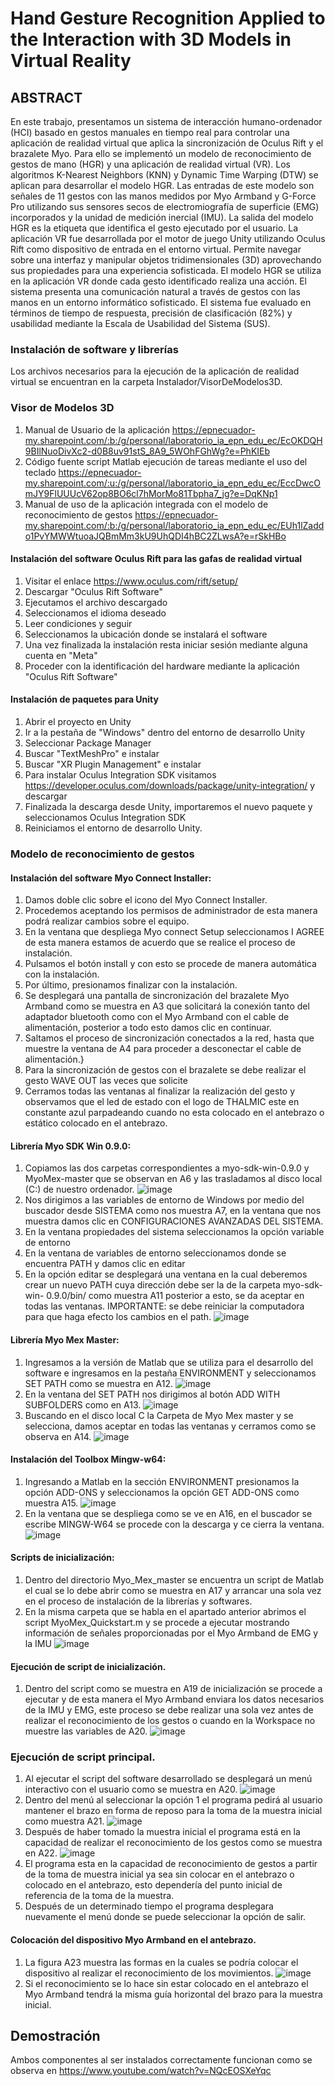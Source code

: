 # Hand Gesture Recognition Applied to the Interaction with 3D Models in Virtual Reality

## ABSTRACT
En este trabajo, presentamos un sistema de interacción humano-ordenador (HCI) basado en gestos manuales en tiempo real para controlar una aplicación de realidad virtual que aplica la sincronización de Oculus Rift y el brazalete Myo. Para ello se implementó un modelo de reconocimiento de gestos de mano (HGR) y una aplicación de realidad virtual (VR).
Los algoritmos K-Nearest Neighbors (KNN) y Dynamic Time Warping (DTW) se aplican para desarrollar el modelo HGR. Las entradas de este modelo son señales de 11 gestos con las manos medidos por Myo Armband y G-Force Pro utilizando sus sensores secos de electromiografía de superficie (EMG) incorporados y la unidad de medición inercial (IMU). La salida del modelo HGR es la etiqueta que identifica el gesto ejecutado por el usuario. La aplicación VR fue desarrollada por el motor de juego Unity utilizando Oculus Rift como dispositivo de entrada en el entorno virtual.
Permite navegar sobre una interfaz y manipular objetos tridimensionales (3D) aprovechando sus propiedades para una experiencia sofisticada. El modelo HGR se utiliza en la aplicación VR donde cada gesto identificado realiza una acción. El sistema presenta una comunicación natural a través de gestos con las manos en un entorno informático sofisticado. El sistema fue evaluado en términos de tiempo de respuesta, precisión de clasificación (82%) y usabilidad mediante la Escala de Usabilidad del Sistema (SUS).


### Instalación de software y librerías
Los archivos necesarios para la ejecución de la aplicación de realidad virtual se encuentran en la carpeta Instalador/VisorDeModelos3D.

### Visor de Modelos 3D
1. Manual de Usuario de la aplicación https://epnecuador-my.sharepoint.com/:b:/g/personal/laboratorio_ia_epn_edu_ec/EcOKDQH9BIlNuoDivXc2-d0B8uv91stS_8A9_5WOhFGhWg?e=PhKIEb
2. Código fuente script Matlab ejecución de tareas mediante el uso del teclado https://epnecuador-my.sharepoint.com/:u:/g/personal/laboratorio_ia_epn_edu_ec/EccDwcOmJY9FlUUUcV62op8BO6cl7hMorMo81Tbpha7_jg?e=DqKNp1
3. Manual de uso de la aplicación integrada con el modelo de reconocimiento de gestos https://epnecuador-my.sharepoint.com/:b:/g/personal/laboratorio_ia_epn_edu_ec/EUh1lZaddo1PvYMWWtuoaJQBmMm3kU9UhQDI4hBC2ZLwsA?e=rSkHBo


#### Instalación del software Oculus Rift para las gafas de realidad virtual
1. Visitar el enlace https://www.oculus.com/rift/setup/
2. Descargar "Oculus Rift Software"
3. Ejecutamos el archivo descargado
4. Seleccionamos el idioma deseado
5. Leer condiciones y seguir
6. Seleccionamos la ubicación donde se instalará el software
7. Una vez finalizada la instalación resta iniciar sesión mediante alguna cuenta en "Meta"
8. Proceder con la identificación del hardware mediante la aplicación "Oculus Rift Software"

#### Instalación de paquetes para Unity
1. Abrir el proyecto en Unity
2. Ir a la pestaña de "Windows" dentro del entorno de desarrollo Unity
3. Seleccionar Package Manager 
4. Buscar "TextMeshPro" e instalar
5. Buscar "XR Plugin Management" e instalar
6. Para instalar Oculus Integration SDK visitamos https://developer.oculus.com/downloads/package/unity-integration/ y descargar
7. Finalizada la descarga desde Unity, importaremos el nuevo paquete y seleccionamos Oculus Integration SDK
8. Reiniciamos el entorno de desarrollo Unity.


### Modelo de reconocimiento de gestos

#### Instalación del software Myo Connect Installer:
1. Damos doble clic sobre el icono del Myo Connect Installer.
2. Procedemos aceptando los permisos de administrador de esta manera podrá realizar cambios sobre el equipo.
3. En la ventana que despliega Myo connect Setup seleccionamos I AGREE de esta manera estamos de acuerdo que se realice el proceso de instalación.
4. Pulsamos el botón install y con esto se procede de manera automática con la instalación.
5. Por último, presionamos finalizar con la instalación.
6. Se desplegará una pantalla de sincronización del brazalete Myo Armband como se muestra en A3 que solicitará la conexión tanto del adaptador bluetooth como con el Myo Armband con el cable de alimentación, posterior a todo esto damos clic en continuar.
7. Saltamos el proceso de sincronización conectados a la red, hasta que muestre la ventana de A4 para proceder a desconectar el cable de alimentación.}
8. Para la sincronización de gestos con el brazalete se debe realizar el gesto WAVE OUT las veces que solicite
9. Cerramos todas las ventanas al finalizar la realización del gesto y observamos que el led de estado con el logo de THALMIC este en constante azul parpadeando cuando no esta colocado en el antebrazo o estático colocado en el antebrazo.

#### Librería Myo SDK Win 0.9.0:
1. Copiamos las dos carpetas correspondientes a myo-sdk-win-0.9.0 y MyoMex-master que se observan en A6 y las trasladamos al disco local (C:) de nuestro ordenador.
 ![image](https://user-images.githubusercontent.com/33075700/161841955-51f2975d-59be-4ded-8c9a-1472e5264742.png)
2. Nos dirigimos a las variables de entorno de Windows por medio del buscador desde SISTEMA como nos muestra A7, en la ventana que nos muestra damos clic en CONFIGURACIONES AVANZADAS DEL SISTEMA.
3. En la ventana propiedades del sistema seleccionamos la opción variable de entorno
4. En la ventana de variables de entorno seleccionamos donde se encuentra PATH y damos clic en editar
5. En la opción editar se desplegará una ventana en la cual deberemos crear un nuevo PATH cuya dirección debe ser la de la carpeta myo-sdk-win- 0.9.0/bin/ como muestra A11 posterior a esto, se da aceptar en todas las ventanas. IMPORTANTE: se debe reiniciar la computadora para que haga efecto los cambios en el path.
![image](https://user-images.githubusercontent.com/33075700/161842194-031b409b-2829-41b4-b955-bdf497761fb4.png)

#### Librería Myo Mex Master:
1. Ingresamos a la versión de Matlab que se utiliza para el desarrollo del software e ingresamos en la pestaña ENVIRONMENT y seleccionamos SET PATH como se muestra en A12.
![image](https://user-images.githubusercontent.com/33075700/161842448-c61e958f-f773-4c64-b931-a394ec422bf9.png)
2. En la ventana del SET PATH nos dirigimos al botón ADD WITH SUBFOLDERS como en A13.
![image](https://user-images.githubusercontent.com/33075700/161842492-f53931bb-b13f-4069-9253-745ae144483b.png)
3. Buscando en el disco local C la Carpeta de Myo Mex master y se selecciona, damos aceptar en todas las ventanas y cerramos como se observa en A14.
![image](https://user-images.githubusercontent.com/33075700/161842557-434ea814-157d-4fa7-aa04-4a80448b6099.png)

#### Instalación del Toolbox Mingw-w64:
1. Ingresando a Matlab en la sección ENVIRONMENT presionamos la opción ADD-ONS y seleccionamos la opción GET ADD-ONS como muestra A15.
![image](https://user-images.githubusercontent.com/33075700/161842644-e7f70ccc-c821-4d4d-a3fa-e030a4c9dbc3.png)
2. En la ventana que se despliega como se ve en A16, en el buscador se escribe MINGW-W64 se procede con la descarga y ce cierra la ventana.
![image](https://user-images.githubusercontent.com/33075700/161842705-be08b488-82ec-4760-a8b3-5873eddc2362.png)

#### Scripts de inicialización:
1. Dentro del directorio Myo_Mex_master se encuentra un script de Matlab el cual se lo debe abrir como se muestra en A17 y arrancar una sola vez en el proceso de instalación de la librerías y softwares.
2. En la misma carpeta que se habla en el apartado anterior abrimos el script MyoMex_Quickstart.m y se procede a ejecutar mostrando información de señales proporcionadas por el Myo Armband de EMG y la IMU
![image](https://user-images.githubusercontent.com/33075700/161842890-87cd84cb-1f0b-4827-84d5-c0665db25e55.png)

#### Ejecución de script de inicialización.
1. Dentro del script como se muestra en A19 de inicialización se procede a ejecutar y de esta manera el Myo Armband enviara los datos necesarios de la IMU y EMG, este proceso se debe realizar una sola vez antes de realizar el reconocimiento de los gestos o cuando en la Workspace no muestre las variables de A20.
![image](https://user-images.githubusercontent.com/33075700/161843035-2f6c4110-b14b-4d45-81c7-b30f41acbf59.png)

### Ejecución de script principal.
1. Al ejecutar el script del software desarrollado se desplegará un menú interactivo con el usuario como se muestra en A20.
![image](https://user-images.githubusercontent.com/33075700/161843271-2809d64a-771b-491e-ad2f-f7481bad3b54.png)
2. Dentro del menú al seleccionar la opción 1 el programa pedirá al usuario mantener el brazo en forma de reposo para la toma de la muestra inicial como muestra A21.
![image](https://user-images.githubusercontent.com/33075700/161843320-67b15a0f-3c3e-4bc5-879e-0710541a3b28.png)
3. Después de haber tomado la muestra inicial el programa está en la capacidad de realizar el reconocimiento de los gestos como se muestra en A22.
![image](https://user-images.githubusercontent.com/33075700/161843412-f34559a6-f444-4ccf-a294-69c98b87bb7f.png)
4. El programa esta en la capacidad de reconocimiento de gestos a partir de la toma de muestra inicial ya sea sin colocar en el antebrazo o colocado en el antebrazo, esto dependería del punto inicial de referencia de la toma de la muestra.
5. Después de un determinado tiempo el programa desplegara nuevamente el menú donde se puede seleccionar la opción de salir.

#### Colocación del dispositivo Myo Armband en el antebrazo.
1. La figura A23 muestra las formas en la cuales se podría colocar el dispositivo al realizar el reconocimiento de los movimientos.
![image](https://user-images.githubusercontent.com/33075700/161843513-b098fa4f-3c8d-4ead-8a88-39ac3332d123.png)
2. Si el reconocimiento se lo hace sin estar colocado en el antebrazo el Myo Armband tendrá la misma guía horizontal del brazo para la muestra inicial.

## Demostración
Ambos componentes al ser instalados correctamente funcionan como se observa en https://www.youtube.com/watch?v=NQcEOSXeYqc
